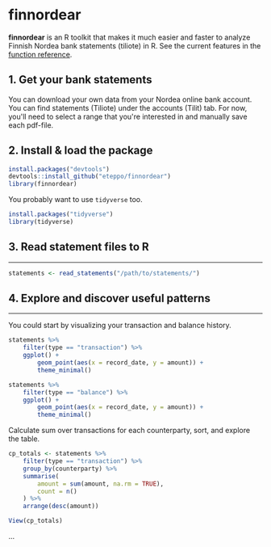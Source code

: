 # finnordear

**finnordear** is an R toolkit that makes it much easier and faster to analyze Finnish Nordea bank statements (tiliote) in R. See the current features in the [function reference](https://eteppo.github.io/finnordear/).

## 1. Get your bank statements

You can download your own data from your Nordea online bank account. You can find statements (Tiliote) under the accounts (Tilit) tab. For now, you'll need to select a range that you're interested in and manually save each pdf-file.

## 2. Install & load the package

``` r
install.packages("devtools")
devtools::install_github("eteppo/finnordear")
library(finnordear)
```

You probably want to use `tidyverse` too.

``` r
install.packages("tidyverse")
library(tidyverse)
```

## 3. Read statement files to R
------------

``` r
statements <- read_statements("/path/to/statements/")
```

## 4. Explore and discover useful patterns
-------------

You could start by visualizing your transaction and balance history.

``` r
statements %>%
    filter(type == "transaction") %>%
    ggplot() +
        geom_point(aes(x = record_date, y = amount)) +
        theme_minimal()
```

``` r
statements %>%
    filter(type == "balance") %>%
    ggplot() +
        geom_point(aes(x = record_date, y = amount)) +
        theme_minimal()
```

Calculate sum over transactions for each counterparty, sort, and explore the table.

``` r
cp_totals <- statements %>%
    filter(type == "transaction") %>%
    group_by(counterparty) %>%
    summarise(
        amount = sum(amount, na.rm = TRUE),
        count = n()
    ) %>%
    arrange(desc(amount))

View(cp_totals)
```

...
